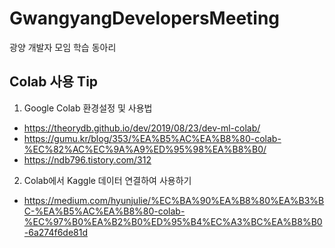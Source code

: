 # GwangyangDevelopersMeeting
광양 개발자 모임 학습 동아리

## Colab 사용 Tip
 1. Google Colab 환경설정 및 사용법
  - https://theorydb.github.io/dev/2019/08/23/dev-ml-colab/
  - https://gumu.kr/blog/353/%EA%B5%AC%EA%B8%80-colab-%EC%82%AC%EC%9A%A9%ED%95%98%EA%B8%B0/
  - https://ndb796.tistory.com/312
 2. Colab에서 Kaggle 데이터 연결하여 사용하기
  - https://medium.com/hyunjulie/%EC%BA%90%EA%B8%80%EA%B3%BC-%EA%B5%AC%EA%B8%80-colab-%EC%97%B0%EA%B2%B0%ED%95%B4%EC%A3%BC%EA%B8%B0-6a274f6de81d
